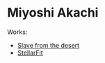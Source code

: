 # Miyoshi Akachi

Works:
- [Slave from the desert](./miyoshiakachi/slavefromthedesert.md)
- [StellarFit](./miyoshiakachi/stellarfit.md)